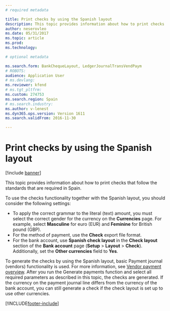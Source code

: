 ```yaml
---
# required metadata

title: Print checks by using the Spanish layout
description: This topic provides information about how to print checks that follow the standards that are required in Spain.
author: neserovleo
ms.date: 05/31/2017
ms.topic: article
ms.prod: 
ms.technology: 

# optional metadata

ms.search.form: BankChequeLayout, LedgerJournalTransVendPaym
# ROBOTS: 
audience: Application User
# ms.devlang: 
ms.reviewer: kfend
# ms.tgt_pltfrm: 
ms.custom: 274753
ms.search.region: Spain
# ms.search.industry: 
ms.author: v-lenest
ms.dyn365.ops.version: Version 1611
ms.search.validFrom: 2016-11-30

---
```


# Print checks by using the Spanish layout

[!include [banner](../includes/banner.md)]

This topic provides information about how to print checks that follow the standards that are required in Spain.

To use the checks functionality together with the Spanish layout, you should consider the following settings:

-   To apply the correct grammar to the literal (text) amount, you must select the correct gender for the currency on the **Currencies** page. For example, select **Masculine** for euro (EUR) and **Feminine** for British pound (GBP).
-   For the method of payment, use the **Check** export file format.
-   For the bank account, use **Spanish check layout** in the **Check layout** section of the **Bank account** page (**Setup** &gt; **Layout** &gt; **Check**). Additionally, set the **Other currencies** field to **Yes**.

To generate the checks by using the Spanish layout, basic Payment journal (vendors) functionality is used. For more information, see [Vendor payment overview](../cash-bank-management/tasks/vendor-payment-overview.md). After you run the Generate payments function and select all required parameters as described in this topic, the checks are generated. If the currency on the payment journal line differs from the currency of the bank account, you can still generate a check if the check layout is set up to use other currencies.



[!INCLUDE[footer-include](../../includes/footer-banner.md)]